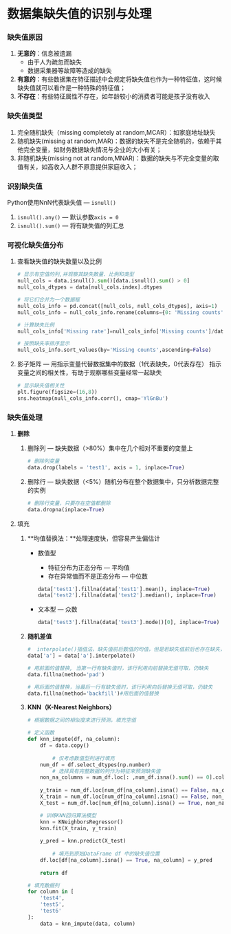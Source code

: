 # 数据集缺失值的识别与处理

### 缺失值原因

1. **无意的**：信息被遗漏
    - 由于人为疏忽而缺失
    - 数据采集器等故障等造成的缺失
2. **有意的**：有些数据集在特征描述中会规定将缺失值也作为一种特征值，这时候缺失值就可以看作是一种特殊的特征值；
3. **不存在**：有些特征属性不存在，如年龄较小的消费者可能是孩子没有收入

### 缺失值类型

1. 完全随机缺失（missing completely at random,MCAR）：如家庭地址缺失
2. 随机缺失(missing at random,MAR)：数据的缺失不是完全随机的，依赖于其他完全变量，如财务数据缺失情况与企业的大小有关；
3. 非随机缺失(missing not at random,MNAR)：数据的缺失与不完全变量的取值有关，如高收入人群不原意提供家庭收入；

### ****识别缺失值****

Python使用NnN代表缺失值 — `isnull()`

1. `isnull().any()` — 默认参数`axis = 0`
2. `isnull().sum()` — 将有缺失值的列汇总

### 可视化缺失值分布

1. 查看缺失值的缺失数量以及比例
    
    ```python
    # 显示有空值的列,并观察其缺失数量、比例和类型
    null_cols = data.isnull().sum()[data.isnull().sum() > 0]
    null_cols_dtypes = data[null_cols.index].dtypes
    
    # 将它们合并为一个数据框
    null_cols_info = pd.concat([null_cols, null_cols_dtypes], axis=1)
    null_cols_info = null_cols_info.rename(columns={0: 'Missing counts', 1: 'Data type'})
    
    # 计算缺失比例
    null_cols_info['Missing rate']=null_cols_info['Missing counts']/data.shape[0]
    
    # 按照缺失率排序显示
    null_cols_info.sort_values(by='Missing counts',ascending=False)
    ```
    
2. 影子矩阵 — 用指示变量代替数据集中的数据（1代表缺失，0代表存在）
指示变量之间的相关性，有助于观察哪些变量经常一起缺失
    
    ```python
    # 显示缺失值相关性
    plt.figure(figsize=(16,8))
    sns.heatmap(null_cols_info.corr(), cmap='YlGnBu')
    ```
    

### 缺失值处理

1. **删除**
    1. 删除列 — 缺失数据（>80%）集中在几个相对不重要的变量上
        
        ```python
        # 删除列变量
        data.drop(labels = 'test1', axis = 1, inplace=True)
        ```
        
    2. 删除行 — 缺失数据（<5%）随机分布在整个数据集中，只分析数据完整的实例
        
        ```python
        # 删除行变量，只要存在空值都删除
        data.dropna(inplace=True)
        ```
        
2. 填充
    1. **均值替换法：**处理速度快，但容易产生偏估计
        - 数值型
            - 特征分布为正态分布 — 平均值
            - 存在异常值而不是正态分布 — 中位数
            
            ```python
            data['test1'].fillna(data['test1'].mean(), inplace=True)
            data['test2'].fillna(data['test2'].median(), inplace=True)
            ```
            
        - 文本型 — 众数
            
            ```python
            data['test3'].fillna(data['test3'].mode()[0], inplace=True)
            ```
            
    2. **随机差值**
        
        ```python
        #  interpolate()插值法，缺失值前后数值的均值，但是若缺失值前后也存在缺失，则不进行计算插补。
        data['a'] = data['a'].interpolate()
        
        # 用前面的值替换, 当第一行有缺失值时，该行利用向前替换无值可取，仍缺失
        data.fillna(method='pad')
        
        # 用后面的值替换，当最后一行有缺失值时，该行利用向后替换无值可取，仍缺失
        data.fillna(method='backfill')#用后面的值替换
        ```
        
    3. **KNN（K-Nearest Neighbors）**
        
        ```python
        # 根据数据之间的相似度来进行预测，填充空值 
        
        # 定义函数
        def knn_impute(df, na_column):
            df = data.copy()
            
        		# 仅考虑数值型列进行填充
            num_df = df.select_dtypes(np.number)
        		# 选择具有完整数据的列作为特征来预测缺失值
            non_na_columns = num_df.loc[: ,num_df.isna().sum() == 0].columns
            
            y_train = num_df.loc[num_df[na_column].isna() == False, na_column]
            X_train = num_df.loc[num_df[na_column].isna() == False, non_na_columns]
            X_test = num_df.loc[num_df[na_column].isna() == True, non_na_columns]
        
            # 训练KNN回归算法模型
            knn = KNeighborsRegressor()
            knn.fit(X_train, y_train)
            
            y_pred = knn.predict(X_test)
            
        		# 填充到原始DataFrame df 中的缺失值位置
            df.loc[df[na_column].isna() == True, na_column] = y_pred
            
            return df
        
        # 填充数据列
        for column in [
            'test4',
            'test5',
            'test6'
        ]:
            data = knn_impute(data, column)
        ```
